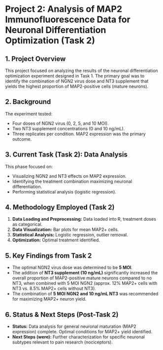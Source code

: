 # Project 2: Analysis of MAP2 Immunofluorescence Data for Neuronal Differentiation Optimization (Task 2)

## 1. Project Overview

This project focused on analyzing the results of the neuronal differentiation optimization experiment designed in Task 1. The primary goal was to identify the combination of NGN2 virus dose and NT3 supplement that yields the highest proportion of MAP2-positive cells (mature neurons).

## 2. Background

The experiment tested:

* Four doses of NGN2 virus (0, 2, 5, and 10 MOI).
* Two NT3 supplement concentrations (0 and 10 ng/mL).
* Three replicates per condition.
MAP2 expression was the primary outcome.

## 3. Current Task (Task 2): Data Analysis

This phase focused on:

* Visualizing NGN2 and NT3 effects on MAP2 expression.
* Identifying the treatment combination maximizing neuronal differentiation.
* Performing statistical analysis (logistic regression).

## 4. Methodology Employed (Task 2)

1. **Data Loading and Preprocessing:** Data loaded into R, treatment doses as categorical.
2. **Data Visualization:** Bar plots for mean MAP2+ cells.
3. **Statistical Analysis:** Logistic regression, outlier removal.
4. **Optimization:** Optimal treatment identified.

## 5. Key Findings from Task 2

* The optimal NGN2 virus dose was determined to be **5 MOI**.
* The addition of **NT3 supplement (10 ng/mL)** significantly increased the overall proportion of MAP2-positive mature neurons compared to no NT3, when combined with 5 MOI NGN2 (approx. 12% MAP2+ cells with NT3 vs. 8.5% MAP2+ cells without NT3).
* The combination of **5 MOI NGN2 and 10 ng/mL NT3** was recommended for maximizing MAP2+ neuron yield.

## 6. Status & Next Steps (Post-Task 2)

* **Status:** Data analysis for general neuronal maturation (MAP2 expression) complete. Optimal conditions for MAP2+ yield identified.
* **Next Steps (were):** Further characterization for specific neuronal subtypes relevant to pain research (nociceptors).
